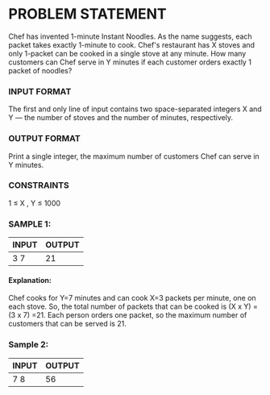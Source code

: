 # PROBLEM STATEMENT

Chef has invented 1-minute Instant Noodles. As the name suggests, each packet takes exactly 1-minute to cook.
Chef's restaurant has X stoves and only 1-packet can be cooked in a single stove at any minute. 
How many customers can Chef serve in Y minutes if each customer orders exactly 1 packet of noodles?

### INPUT FORMAT

The first and only line of input contains two space-separated integers X and Y — the number of stoves and the number of minutes, respectively.

### OUTPUT FORMAT

Print a single integer, the maximum number of customers Chef can serve in Y minutes.


### CONSTRAINTS

1 ≤ X , Y ≤ 1000

### SAMPLE 1:

| INPUT | OUTPUT |
| -------- | -------- |
| 3 7 | 21 |

#### Explanation:
Chef cooks for Y=7 minutes and can cook X=3 packets per minute, one on each stove. So, the total number of packets that can be cooked is (X x Y) = (3 x 7) =21.
Each person orders one packet, so the maximum number of customers that can be served is 21.

### Sample 2:

| INPUT | OUTPUT |
| -------- | -------- |
| 7 8 | 56 |
